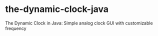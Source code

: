 # the-dynamic-clock-java
The Dynamic Clock in Java: 
Simple analog clock GUI with customizable frequency
